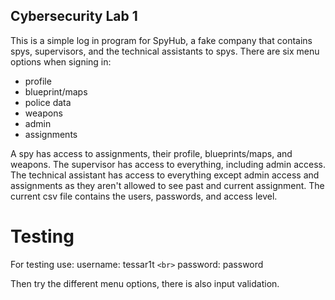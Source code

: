 ## Cybersecurity Lab 1

This is a simple log in program for SpyHub, a fake company that contains spys, supervisors, and the technical assistants to spys. There are six menu options when signing in:
* profile
* blueprint/maps
* police data
* weapons
* admin
* assignments

A spy has access to assignments, their profile, blueprints/maps, and weapons. The supervisor has access to everything, including admin access. The technical assistant has access to everything except admin access and assignments as they aren't allowed to see past and current assignment. The current csv file contains the users, passwords, and access level.

# Testing
For testing use:
username: tessar1t `<br>`
password: password

Then try the different menu options, there is also input validation.
